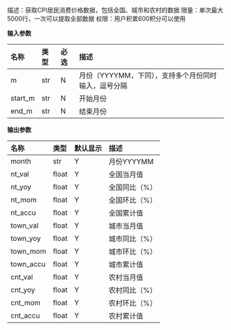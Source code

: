 
描述：获取CPI居民消费价格数据，包括全国、城市和农村的数据
限量：单次最大5000行，一次可以提取全部数据
权限：用户积累600积分可以使用





**输入参数**

| 名称    | 类型 | 必选 | 描述                                                 |
| :------ | :--- | :--- | :--------------------------------------------------- |
| m       | str  | N    | 月份（YYYYMM，下同），支持多个月份同时输入，逗号分隔 |
| start_m | str  | N    | 开始月份                                             |
| end_m   | str  | N    | 结束月份                                             |





**输出参数**

| 名称      | 类型  | 默认显示 | 描述          |
| :-------- | :---- | :------- | :------------ |
| month     | str   | Y        | 月份YYYYMM    |
| nt_val    | float | Y        | 全国当月值    |
| nt_yoy    | float | Y        | 全国同比（%） |
| nt_mom    | float | Y        | 全国环比（%） |
| nt_accu   | float | Y        | 全国累计值    |
| town_val  | float | Y        | 城市当月值    |
| town_yoy  | float | Y        | 城市同比（%） |
| town_mom  | float | Y        | 城市环比（%） |
| town_accu | float | Y        | 城市累计值    |
| cnt_val   | float | Y        | 农村当月值    |
| cnt_yoy   | float | Y        | 农村同比（%） |
| cnt_mom   | float | Y        | 农村环比（%） |
| cnt_accu  | float | Y        | 农村累计值    |
